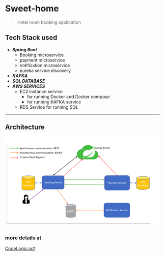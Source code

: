 # Sweet-home
> Hotel room booking application
## Tech Stack used

* ***Spring Boot***
    * Booking microservice
    * payment microservice
    * notification microservice
    * eureka service discovery
* ***KAFKA***
* ***SQL DATABASE***
* ***AWS SERVICES***
    * EC2 instance service
        * for running Docker and Docker compose
        * for running KAFKA service
    * RDS Service for running SQL
---

## Architecture

![Alt text](./images/architecture_1.png)

### more details at
[CodeLogic.pdf](./CodeLogic.pdf)